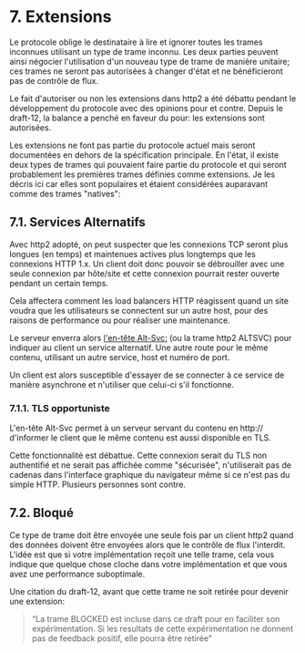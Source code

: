 # 7. Extensions

Le protocole oblige le destinataire à lire et ignorer toutes les trames inconnues utilisant un type de trame inconnu. Les deux parties peuvent ainsi négocier l'utilisation d'un nouveau type de trame de manière unitaire; ces trames ne seront pas autorisées à changer d'état et ne bénéficieront pas de contrôle de flux.

Le fait d'autoriser ou non les extensions dans http2 a été débattu pendant le développement du protocole avec des opinions pour et contre. Depuis le draft-12, la balance a penché en faveur du pour: les extensions sont autorisées.

Les extensions ne font pas partie du protocole actuel mais seront documentées en dehors de la spécification principale. En l'état, il existe deux types de trames qui pouvaient faire partie du protocole et qui seront probablement les premières trames définies comme extensions. Je les décris ici car elles sont populaires et étaient considérées auparavant comme des trames "natives":

## 7.1. Services Alternatifs

Avec http2 adopté, on peut suspecter que les connexions TCP seront plus longues (en temps) et maintenues actives plus longtemps que les connexions HTTP 1.x. Un client doit donc pouvoir se débrouiller avec une seule connexion par hôte/site et cette connexion pourrait rester ouverte pendant un certain temps.

Cela affectera comment les load balancers HTTP réagissent quand un site voudra que les utilisateurs se connectent sur un autre host, pour des raisons de performance ou pour réaliser une maintenance.

Le serveur enverra alors [l'en-tête Alt-Svc:](https://tools.ietf.org/html/rfc7838) (ou la trame http2 ALTSVC) pour indiquer au client un service alternatif. Une autre route pour le même contenu, utilisant un autre service, host et numéro de port.

Un client est alors susceptible d'essayer de se connecter à ce service de manière asynchrone et n'utiliser que celui-ci s'il fonctionne.

### 7.1.1. TLS opportuniste

L'en-tête Alt-Svc permet à un serveur servant du contenu en http:// d'informer le client que le même contenu est aussi disponible en TLS.

Cette fonctionnalité est débattue. Cette connexion serait du TLS non authentifié et ne serait pas affichée comme "sécurisée", n'utiliserait pas de cadenas dans l'interface graphique du navigateur même si ce n'est pas du simple HTTP. Plusieurs personnes sont contre.

## 7.2. Bloqué

Ce type de trame doit être envoyée une seule fois par un client http2 quand des données doivent être envoyées alors que le contrôle de flux l'interdit. L'idée est que si votre implémentation reçoit une telle trame, cela vous indique que quelque chose cloche dans votre implémentation et que vous avez une performance suboptimale.

Une citation du draft-12, avant que cette trame ne soit retirée pour devenir une extension:

> “La trame BLOCKED est incluse dans ce draft pour en faciliter son expérimentation. Si les resultats de cette expérimentation ne donnent pas de feedback positif, elle pourra être retirée”

